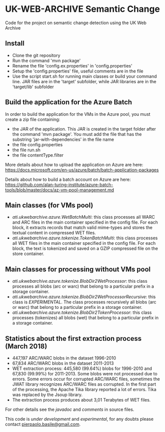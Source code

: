 UK-WEB-ARCHIVE Semantic Change
=================================

Code for the project on semantic change detection using the UK Web Archive

Install
----------

* Clone the git repository
* Run the command 'mvn package'
* Rename the file 'config.ex.properties' in 'config.properties'
* Setup the 'config.properties' file, useful comments are in the file
* Use the script start.sh for running main classes or build your command line. JAR files are in the 'target' subfolder, while JAR libraries are in the 'target/lib' subfolder

Build the application for the Azure Batch
--------------------------------------------

In order to build the application for the VMs in the Azure pool, you must create a zip file containing:

* the JAR of the application. This JAR is created in the target folder after the command 'mvn package'. You must add the file that has the substring 'jar-with-dependencies' in the file name
* the file config.properties
* the file run.sh
* the file contentType.filter

More details about how to upload the application on Azure are here: https://docs.microsoft.com/en-us/azure/batch/batch-application-packages

Details about how to build a batch account on Azure are here: https://github.com/alan-turing-institute/azure-batch-tools/blob/master/docs/az-vm-pool-management.md

Main classes (for VMs pool)
------------------------------
* *ati.ukwebarchive.azure.WetBatchMulti*: this class processes all WARC and ARC files in the main container specified in the config file. For each block, it extracts records that match valid mime-types and stores the textual content in compressed WET files.
* *ati.ukwebarchive.azure.tokenize.TokenBatchMulti*: this class processes all WET files in the main container specified in the config file. For each block, the text is tokenized and saved on a GZIP compressed file on the store container.

Main classes for processing without VMs pool
-----------------------------------------------
* *ati.ukwebarchive.azure.tokenize.BlobDir2WetProcessor*: this class processes all blobs (arc or warc) that belong to a particular prefix in a storage container.
* *ati.ukwebarchive.azure.tokenize.BlobDir2WetProcessorRecursive*: this class is *EXPERIMENTAL*. The class processes recursively all blobs (arc or warc) that belong to a particular prefix in a storage container.
* *ati.ukwebarchive.azure.tokenize.BlobDir2TokenProcessor*: this class processes (tokenizes) all blobs (wet) that belong to a particular prefix in a storage container.

Statistics about the first extraction process (March 2018)
-------------------------------------------------------------
* 447,197 ARC/WARC blobs in the dataset 1996-2010
* 67,834 ARC/WARC blobs in the dataset 2011-2013
* WET extraction process: 445,580 (99.64%) blobs for 1996-2010 and 67,830 (99.99%) for 2011-2013. Some blobs were not processed due to errors. Some errors occur for corrupted ARC/WARC files, sometimes the JWAT library recognizes ARC/WARC files as corrupted. In the first part of the processing, the Apache Tika library reported a lot of errors. Tika was replaced by the Jsoup library.
* The extraction process produces about 3,01 Terabytes of WET files.

For other details see the *javadoc* and *comments* in source files.

This code is *under development* and *experimental*, for any doubts please contact pierpaolo.basile@gmail.com.
